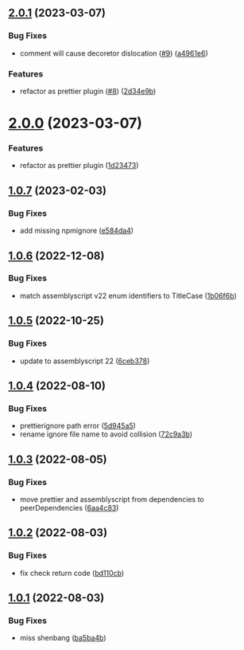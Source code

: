 ## [2.0.1](https://github.com/HerrCai0907/assemblyscript-prettier/compare/v1.0.7...v2.0.1) (2023-03-07)


### Bug Fixes

* comment will cause decoretor dislocation ([#9](https://github.com/HerrCai0907/assemblyscript-prettier/issues/9)) ([a4961e6](https://github.com/HerrCai0907/assemblyscript-prettier/commit/a4961e654680914dd34056488c907afe55a4454b))


### Features

* refactor as prettier plugin ([#8](https://github.com/HerrCai0907/assemblyscript-prettier/issues/8)) ([2d34e9b](https://github.com/HerrCai0907/assemblyscript-prettier/commit/2d34e9b373cabb8aec00aa7bd0c191614750bef5))



# [2.0.0](https://github.com/HerrCai0907/assemblyscript-prettier/compare/v1.0.7...v2.0.0) (2023-03-07)


### Features

* refactor as prettier plugin ([1d23473](https://github.com/HerrCai0907/assemblyscript-prettier/commit/1d23473d6ca02aae6f5b0d57fcf2759a5b3528df))



## [1.0.7](https://github.com/HerrCai0907/assemblyscript-prettier/compare/1.0.6...1.0.7) (2023-02-03)


### Bug Fixes

* add missing npmignore ([e584da4](https://github.com/HerrCai0907/assemblyscript-prettier/commit/e584da42952e267adcb917d8b9fda5cd3e57297d))



## [1.0.6](https://github.com/HerrCai0907/assemblyscript-prettier/compare/1.0.5...1.0.6) (2022-12-08)


### Bug Fixes

* match assemblyscript v22 enum identifiers to TitleCase ([1b06f6b](https://github.com/HerrCai0907/assemblyscript-prettier/commit/1b06f6b6b4841b2bf1345168d5c29c5cb6aa8d0d))



## [1.0.5](https://github.com/HerrCai0907/assemblyscript-prettier/compare/1.0.3...1.0.5) (2022-10-25)


### Bug Fixes

* update to assemblyscript 22 ([6ceb378](https://github.com/HerrCai0907/assemblyscript-prettier/commit/6ceb378a3fb40516df06a31f7560d8c9a4471c0b))


## [1.0.4](https://github.com/HerrCai0907/assemblyscript-prettier/compare/1.0.3...1.0.4) (2022-08-10)


### Bug Fixes

* prettierignore path error ([5d945a5](https://github.com/HerrCai0907/assemblyscript-prettier/commit/5d945a591708216ba52ba7ac858779cd16e5f1d8))
* rename ignore file name to avoid collision ([72c9a3b](https://github.com/HerrCai0907/assemblyscript-prettier/commit/72c9a3bef8e1bcd480c2582b2703ef142d3aea1f))



## [1.0.3](https://github.com/HerrCai0907/assemblyscript-prettier/compare/1.0.2...1.0.3) (2022-08-05)


### Bug Fixes

* move prettier and assemblyscript from dependencies to peerDependencies ([6aa4c83](https://github.com/HerrCai0907/assemblyscript-prettier/commit/6aa4c8312ccb34f8e538d1900ee5bb3abe47acbc))



## [1.0.2](https://github.com/HerrCai0907/assemblyscript-prettier/compare/1.0.1...1.0.2) (2022-08-03)


### Bug Fixes

* fix check return code ([bd110cb](https://github.com/HerrCai0907/assemblyscript-prettier/commit/bd110cb551a357b6878446f45c36048e6fad11fd))



## [1.0.1](https://github.com/HerrCai0907/assemblyscript-prettier/compare/1.0.0...1.0.1) (2022-08-03)


### Bug Fixes

* miss shenbang ([ba5ba4b](https://github.com/HerrCai0907/assemblyscript-prettier/commit/ba5ba4bcc59a56604a8f08d31172b99ca05a3cca))



